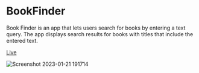# BookFinder

Book Finder is an app that lets users search for books by entering a text query. The app displays search results for books with titles that include the entered text.

[Live](https://book-search-nnhglum07-maxdobisz.vercel.app/)

![Screenshot 2023-01-21 191714](https://user-images.githubusercontent.com/94841011/213883675-69b26480-6f8f-48ce-9f2e-fdf78720de6e.png)
